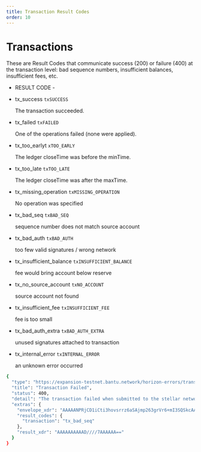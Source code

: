 ```yaml
---
title: Transaction Result Codes
order: 10
---
```


# Transactions

These are Result Codes that communicate success \(200\) or failure \(400\) at the transaction level: bad sequence numbers, insufficient balances, insufficient fees, etc.

 - RESULT CODE -

* tx\_success `txSUCCESS`

  The transaction succeeded.

* tx\_failed `txFAILED`

  One of the operations failed \(none were applied\).

* tx\_too\_earlyt `xTOO_EARLY`

  The ledger closeTime was before the minTime.

* tx\_too\_late `txTOO_LATE`

  The ledger closeTime was after the maxTime.

* tx\_missing\_operation `txMISSING_OPERATION`

  No operation was specified

* tx\_bad\_seq `txBAD_SEQ`

  sequence number does not match source account

* tx\_bad\_auth `txBAD_AUTH`

  too few valid signatures / wrong network

* tx\_insufficient\_balance `txINSUFFICIENT_BALANCE`

  fee would bring account below reserve

* tx\_no\_source\_account `txNO_ACCOUNT`

  source account not found

* tx\_insufficient\_fee `txINSUFFICIENT_FEE`

  fee is too small

* tx\_bad\_auth\_extra `txBAD_AUTH_EXTRA`

  unused signatures attached to transaction

* tx\_internal\_error `txINTERNAL_ERROR`

  an unknown error occurred

```bash
{
  "type": "https://expansion-testnet.bantu.network/horizon-errors/transaction_failed",
  "title": "Transaction Failed",
  "status": 400,
  "detail": "The transaction failed when submitted to the stellar network. The `extras.result_codes` field on this response contains further details.  Descriptions of each code can be found at: https://www.stellar.org/developers/learn/concepts/list-of-operations.html",
  "extras": {
    "envelope_xdr": "AAAAANPRjCD1iCti3hovsrrz6aSAjmp263grVr6+mI3SQSkcAAAAZAAPRLgAAAAAAAAAAAAAAAAAAAABAAAAAAAAAAEAAAAArki/TnIipBc7Y+Hd87mnZdtBxzm7vu6iXpwcRz6zGskAAAAAAAAAAAAHoSAAAAAAAAAAAdJBKRwAAABANWeKuRYFmBm1lrMQqMvhbSouwL270SnxcTtv1XI4Y+uVe4yw4Jq7/43EoxwLbRh/pC3V4WfOZRzDqwsTyEztAA==",
    "result_codes": {
      "transaction": "tx_bad_seq"
    },
    "result_xdr": "AAAAAAAAAAD////7AAAAAA=="
  }
}
```

